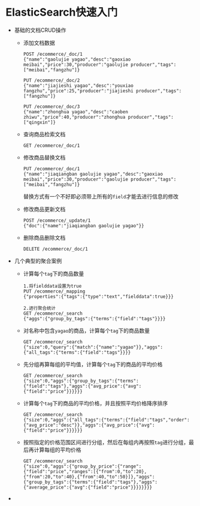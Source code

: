 # ElasticSearch快速入门

- 基础的文档CRUD操作

  - 添加文档数据

    ```
    POST /ecommerce/_doc/1
    {"name":"gaolujie yagao","desc":"gaoxiao meibai","price":30,"producer":"gaolujie producer","tags":["meibai","fangzhu"]}
    
    PUT /ecommerce/_doc/2
    {"name":"jiajieshi yagao","desc":"youxiao fangzhu","price":25,"producer":"jiajieshi producer","tags":["fangzhu"]}
    
    PUT /ecommerce/_doc/3
    {"name":"zhonghua yagao","desc":"caoben zhiwu","price":40,"producer":"zhonghua producer","tags":["qingxin"]}
    ```

  - 查询商品检索文档

    ```
    GET /ecommerce/_doc/1
    ```

  - 修改商品替换文档

    ```
    PUT /ecommerce/_doc/1
    {"name":"jiaqiangban gaolujie yagao","desc":"gaoxiao meibai","price":30,"producer":"gaolujie producer","tags":["meibai","fangzhu"]}
    ```

    替换方式有一个不好即必须带上所有的`field`才能去进行信息的修改

  - 修改商品更新文档

    ```
    POST /ecommerce/_update/1
    {"doc":{"name":"jiaqiangban gaolujie yagao"}}
    ```

  - 删除商品删除文档

    ```
    DELETE /ecommerce/_doc/1
    ```

- 几个典型的聚合案例

  - 计算每个`tag`下的商品数量

    ```
    1.将fielddata设置为true
    PUT /ecommerce/_mapping
    {"properties":{"tags":{"type":"text","fielddata":true}}}
    
    2.进行聚合统计
    GET /ecommerce/_search
    {"aggs":{"group_by_tags":{"terms":{"field":"tags"}}}}
    ```

  - 对名称中包含`yagao`的商品，计算每个`tag`下的商品数量

    ```
    GET /ecommerce/_search
    {"size":0,"query":{"match":{"name":"yagao"}},"aggs":{"all_tags":{"terms":{"field":"tags"}}}}
    ```

  - 先分组再算每组的平均值，计算每个`tag`下的商品的平均价格

    ```
    GET /ecommerce/_search
    {"size":0,"aggs":{"group_by_tags":{"terms":{"field":"tags"},"aggs":{"avg_price":{"avg":{"field":"price"}}}}}}
    ```

  - 计算每个`tag`下的商品的平均价格，并且按照平均价格降序排序

    ```
    GET /ecommerce/_search
    {"size":0,"aggs":{"all_tags":{"terms":{"field":"tags","order":{"avg_price":"desc"}},"aggs":{"avg_price":{"avg":{"field":"price"}}}}}}
    ```

  - 按照指定的价格范围区间进行分组，然后在每组内再按照`tag`进行分组，最后再计算每组的平均价格

    ```
    GET /ecommerce/_search
    {"size":0,"aggs":{"group_by_price":{"range":{"field":"price","ranges":[{"from":0,"to":20},{"from":20,"to":40},{"from":40,"to":50}]},"aggs":{"group_by_tags":{"terms":{"field":"tags"},"aggs":{"average_price":{"avg":{"field":"price"}}}}}}}}
    ```

- 